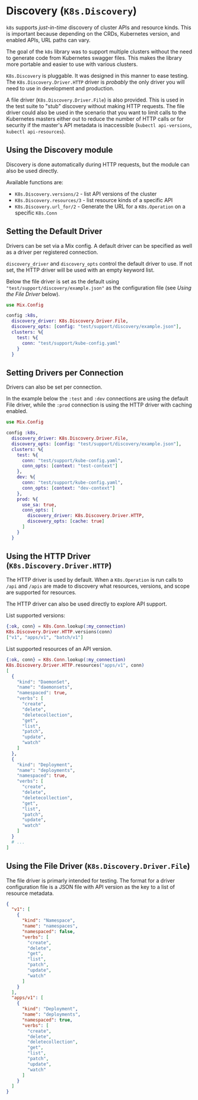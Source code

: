 # Discovery (`K8s.Discovery`)

`k8s` supports _just-in-time_ discovery of cluster APIs and resource kinds. This is important because depending on the CRDs, Kubernetes version, and enabled APIs, URL paths can vary.

The goal of the `k8s` library was to support multiple clusters without the need to generate code from Kubernetes swagger files. This makes the library more portable and easier to use with various clusters.

`K8s.Discovery` is pluggable. It was designed in this manner to ease testing. The `K8s.Discovery.Driver.HTTP` driver is _probably_ the only driver you will need to use in development and production.

A file driver (`K8s.Discovery.Driver.File`) is also provided. This is used in the test suite to "stub" discovery without making HTTP requests. The file driver could also be used in the scenario that you want to limit calls to the Kubernetes masters either out to reduce the number of HTTP calls or for security if the master's API metadata is inaccessible (`kubectl api-versions`, `kubectl api-resources`).

## Using the Discovery module

Discovery is done automatically during HTTP requests, but the module can also be used directly.

Available functions are:

* `K8s.Discovery.versions/2` - list API versions of the cluster
* `K8s.Discovery.resources/3` - list resource kinds of a specific API
* `K8s.Discovery.url_for/2` - Generate the URL for a `K8s.Operation` on a specific `K8s.Conn`

## Setting the Default Driver

Drivers can be set via a Mix config. A default driver can be specified as well as a driver per registered connection.

`discovery_driver` and `discovery_opts` control the default driver to use. If not set, the HTTP driver will be used with an empty keyword list.

Below the file driver is set as the default using `"test/support/discovery/example.json"` as the configuration file (see _Using the File Driver_ below).

```elixir
use Mix.Config

config :k8s,
  discovery_driver: K8s.Discovery.Driver.File,
  discovery_opts: [config: "test/support/discovery/example.json"],
  clusters: %{
    test: %{
      conn: "test/support/kube-config.yaml"
    }
  }

```

## Setting Drivers per Connection

Drivers can also be set per connection.

In the example below the `:test` and `:dev` connections are using the default File driver, while the `:prod` connection is using the HTTP driver with caching enabled.

```elixir
use Mix.Config

config :k8s,
  discovery_driver: K8s.Discovery.Driver.File,
  discovery_opts: [config: "test/support/discovery/example.json"],
  clusters: %{
    test: %{
      conn: "test/support/kube-config.yaml",
      conn_opts: [context: "test-context"]
    },
    dev: %{
      conn: "test/support/kube-config.yaml",
      conn_opts: [context: "dev-context"]
    },
    prod: %{
      use_sa: true,
      conn_opts: [
        discovery_driver: K8s.Discovery.Driver.HTTP,
        discovery_opts: [cache: true]
      ]
    }
  }

```

## Using the HTTP Driver (`K8s.Discovery.Driver.HTTP`)

The HTTP driver is used by default. When a `K8s.Operation` is run calls to `/api` and `/apis` are made to discovery what resources, versions, and scope are supported for resources.

The HTTP driver can also be used directly to explore API support.

List supported versions:

```elixir
{:ok, conn} = K8s.Conn.lookup(:my_connection)
K8s.Discovery.Driver.HTTP.versions(conn)
["v1", "apps/v1", "batch/v1"]
```

List supported resources of an API version.

```elixir
{:ok, conn} = K8s.Conn.lookup(:my_connection)
K8s.Discovery.Driver.HTTP.resources("apps/v1", conn)
[
  {
    "kind": "DaemonSet",
    "name": "daemonsets",
    "namespaced": true,
    "verbs": [
      "create",
      "delete",
      "deletecollection",
      "get",
      "list",
      "patch",
      "update",
      "watch"
    ]
  },
  {
    "kind": "Deployment",
    "name": "deployments",
    "namespaced": true,
    "verbs": [
      "create",
      "delete",
      "deletecollection",
      "get",
      "list",
      "patch",
      "update",
      "watch"
    ]
  }
  # ...
]
```

## Using the File Driver (`K8s.Discovery.Driver.File`)

The file driver is primarly intended for testing. The format for a driver configuration file is a JSON file with API version as the key to a list of resource metadata.

```json
{
  "v1": [
    {
      "kind": "Namespace",
      "name": "namespaces",
      "namespaced": false,
      "verbs": [
        "create",
        "delete",
        "get",
        "list",
        "patch",
        "update",
        "watch"
      ]
    }
  ],
  "apps/v1": [
    {
      "kind": "Deployment",
      "name": "deployments",
      "namespaced": true,
      "verbs": [
        "create",
        "delete",
        "deletecollection",
        "get",
        "list",
        "patch",
        "update",
        "watch"
      ]
    }
  ]
}
```